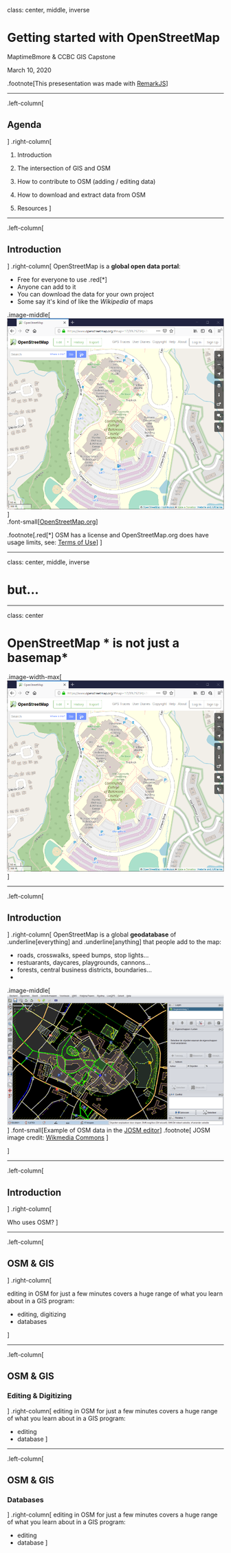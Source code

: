 class: center, middle, inverse
# Getting started with OpenStreetMap
MaptimeBmore & CCBC GIS Capstone

March 10, 2020

.footnote[This presesentation was made with [RemarkJS](https://github.com/gnab/remark)]

---
.left-column[
  ## Agenda
]
.right-column[
1. Introduction

1. The intersection of GIS and OSM

1. How to contribute to OSM (adding / editing data)

1. How to download and extract data from OSM

1. Resources
]

---
.left-column[
  ## Introduction
]
.right-column[
  OpenStreetMap is a **global open data portal**:
  - Free for everyone to use .red[*]
  - Anyone can add to it
  - You can download the data for your own project
  - Some say it's kind of like the *Wikipedia* of maps


  .image-middle[![OSM Homepage](./images/osm-homepage.png)]<br>
  .font-small[[OpenStreetMap.org](https://Openstreetmap.org)]

  .footnote[.red[*] OSM has a license and OpenStreetMap.org does have usage limits, see: [Terms of Use](https://wiki.osmfoundation.org/wiki/Terms_of_Use)]
]

---
class: center, middle, inverse
# but...

---
class: center
# OpenStreetMap * **is not** just a basemap*
.image-width-max[![OSM Homepage](./images/osm-homepage.png)]

---
.left-column[
  ## Introduction
]
.right-column[
  OpenStreetMap is a global **geodatabase** of<br>
  .underline[everything] and .underline[anything] that people add to the map:
  - roads, crosswalks, speed bumps, stop lights...
  - restuarants, daycares, playgrounds, cannons...
  - forests, central business districts, boundaries...
  -

  .image-middle[![OSM Homepage](./images/josm-640px.png)]
  .font-small[Example of OSM data in the [JOSM editor](https://josm.openstreetmap.de/)]
  .footnote[
    JOSM image credit: [Wikmedia Commons](https://commons.wikimedia.org/wiki/File:JOSM_screenshot_hoofdscherm.png)
  ]

<!--  -->
]


---
.left-column[
  ## Introduction
]
.right-column[

  Who uses OSM?
]


---
.left-column[
  ## OSM & GIS
]
.right-column[

  editing in OSM for just a few minutes covers a huge range of what you learn about in a GIS program:
  - editing, digitizing
  - databases

]

---
.left-column[
  ## OSM & GIS
  ### Editing & Digitizing
]
.right-column[
  editing in OSM for just a few minutes covers a huge range of what you learn about in a GIS program:
  - editing
  - database
]

---
.left-column[
  ## OSM & GIS
  ### Databases
]
.right-column[
  editing in OSM for just a few minutes covers a huge range of what you learn about in a GIS program:
  - editing
  - database
]
